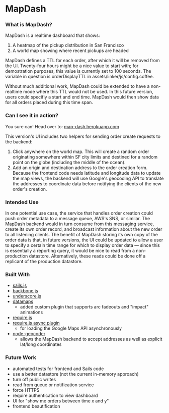 # MapDash
### What is MapDash?

MapDash is a realtime dashboard that shows:

1. A heatmap of the pickup distribution in San Francisco
2. A world map showing where recent pickups are headed

MapDash defines a TTL for each order, after which it will be removed from the UI. Twenty-four hours might be a nice value to start with; for demostration purposes, this value is currently set to 100 seconds. The variable in question is orderDisplayTTL in assets/linker/js/config.coffee.

Without much additional work, MapDash could be extended to have a non-realtime mode where this TTL would not be used. In this future version, users could specifiy a start and end time. MapDash would then show data for all orders placed during this time span.

### Can I see it in action?

You sure can! Head over to: [map-dash.herokuapp.com](https://map-dash.herokuapp.com/)

This version's UI includes two helpers for sending order create requests to the backend: 

1. Click anywhere on the world map. This will create a random order originating somewhere within SF city limits and destined for a random point on the globe (including the middle of the ocean).
2. Add an origin and destination address to the order creation form. Because the frontend code needs latitude and longitude data to update the map views, the backend will use Google's geocoding API to translate the addresses to coordinate data before notifying the clients of the new order's creation.


### Intended Use

In one potential use case, the service that handles order creation could push order metadata to a message queue, AWS's SNS, or similar. The MapDash backend would in turn consume from this messaging service, create its own order record, and broadcast information about the new order to all listening clients. The benefit of MapDash storing its own copy of the order data is that, in future versions, the UI could be updated to allow a user to specify a certain time range for which to display order data — since this is essentially a reporting query, it would be nice to read from a non-production datastore. Alternatively, these reads could be done off a replicant of the production datastore. 

### Built With
-  [sails.js](http://sailsjs.org)
-  [backbone.js](backbonejs.org)
-  [underscore.js](underscorejs.org)
-  [datamaps](https://github.com/markmarkoh/datamaps)
	- added custom plugin that supports arc fadeouts and "impact" animations
-  [require.js](http://requirejs.org/)
-  [require.js async plugin](https://github.com/millermedeiros/requirejs-plugins)
	- for loading the Google Maps API asynchronously
- [node-geocoder](https://www.npmjs.org/package/node-geocoder)
	- allows the MapDash backend to accept addresses as well as explicit lat/long coordinates

### Future Work

- automated tests for frontend and Sails code
- use a better datastore (not the current in-memory approach)
- turn off public writes
- read from queue or notification service
- force HTTPS
- require authentication to view dashboard
- UI for "show me orders between time x and y"
- frontend beautification


